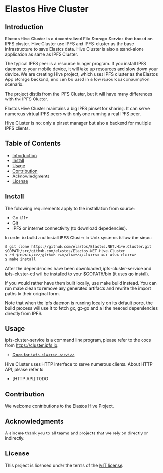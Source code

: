 Elastos Hive Cluster
==========================

## Introduction

Elastos Hive Cluster is a decentralized File Storage Service that based on IPFS cluster. Hive Cluster use IPFS and IPFS-cluster as the base infrastructure to save Elastos data.  Hive Cluster is also a stand-alone application as same as IPFS Cluster.

The typical IPFS peer is a resource hunger program. If you install IPFS daemon to your mobile device, it will take up resources and slow down your device. We are creating Hive project, which uses IPFS cluster as the Elastos App storage backend, and can be used in a low resources consumption scenario.

The project distils from the IPFS Cluster, but it will have many differences with the IPFS Cluster.

Elastos Hive Cluster maintains a big IPFS pinset for sharing. It can serve numerous virtual IPFS peers with only one running a real IPFS peer.

Hive Cluster is not only a pinset manager but also a backend for multiple IPFS clients.

## Table of Contents

- [Introduction](#introduction)
- [Install](#install)
- [Usage](#usage)
- [Contribution](#contribution)
- [Acknowledgments](#acknowledgments)
- [License](#license)

## Install

The following requirements apply to the installation from source:

- Go 1.11+
- Git
- IPFS or internet connectivity (to download depedencies).

In order to build and install IPFS Cluster in Unix systems follow the steps:

```shell
$ git clone https://github.com/elastos/Elastos.NET.Hive.Cluster.git $GOPATH/src/github.com/elastos/Elastos.NET.Hive.Cluster
$ cd $GOPATH/src/github.com/elastos/Elastos.NET.Hive.Cluster
$ make install
```
After the dependencies have been downloaded, ipfs-cluster-service and ipfs-cluster-ctl will be installed to your $GOPATH/bin (it uses go install).

If you would rather have them built locally, use make build instead. You can run make clean to remove any generated artifacts and rewrite the import paths to their original form.

Note that when the ipfs daemon is running locally on its default ports, the build process will use it to fetch gx, gx-go and all the needed dependencies directly from IPFS.

## Usage

ipfs-cluster-service is a command line program, please refer to the docs from https://cluster.ipfs.io.
* [Docs for `ipfs-cluster-service`](https://cluster.ipfs.io/documentation/ipfs-cluster-service/)

Hive Cluster uses HTTP interface to serve numerous clients. About HTTP API, please refer to 
* [HTTP API] TODO

## Contribution

We welcome contributions to the Elastos Hive Project.

## Acknowledgments

A sincere thank you to all teams and projects that we rely on directly or indirectly.

## License
This project is licensed under the terms of the [MIT license](https://github.com/elastos/Elastos.Hive.Cluster/blob/master/LICENSE).
